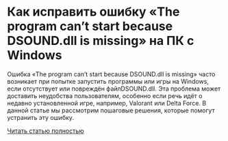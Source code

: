 # Как исправить ошибку «The program can’t start because DSOUND.dll is missing» на ПК с Windows



Ошибка «The program can’t start because DSOUND.dll is missing» часто возникает при попытке запустить программы или игры на Windows, если отсутствует или повреждён файлDSOUND.dll. Эта проблема может доставить неудобства пользователям, особенно если речь идёт о недавно установленной игре, например, Valorant или Delta Force. В данной статье мы рассмотрим пошаговые решения, которые помогут устранить эту ошибку.

[Читать статью полностью](https://xyberbara.com/gaming/dsound-dll-is-missing/)
